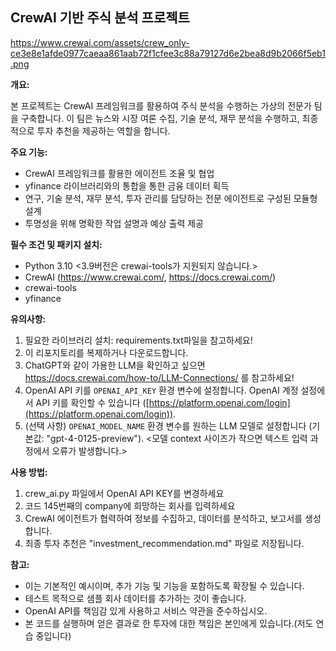 ## CrewAI 기반 주식 분석 프로젝트
https://www.crewai.com/assets/crew_only-ce3e8e1afde0977caeaa861aab72f1cfee3c88a79127d6e2bea8d9b2066f5eb1.png

**개요:**

본 프로젝트는 CrewAI 프레임워크를 활용하여 주식 분석을 수행하는 가상의 전문가 팀을 구축합니다. 이 팀은 뉴스와 시장 여론 수집, 기술 분석, 재무 분석을 수행하고, 최종적으로 투자 추천을 제공하는 역할을 합니다.

**주요 기능:**

* CrewAI 프레임워크를 활용한 에이전트 조율 및 협업
* yfinance 라이브러리와의 통합을 통한 금융 데이터 획득
* 연구, 기술 분석, 재무 분석, 투자 관리를 담당하는 전문 에이전트로 구성된 모듈형 설계
* 투명성을 위해 명확한 작업 설명과 예상 출력 제공

**필수 조건 및 패키지 설치:**

* Python 3.10 <3.9버전은 crewai-tools가 지원되지 않습니다.>
* CrewAI (https://www.crewai.com/, https://docs.crewai.com/)
* crewai-tools
* yfinance

**유의사항:**

1. 필요한 라이브러리 설치: requirements.txt파일을 참고하세요!
2. 이 리포지토리를 복제하거나 다운로드합니다.
3. ChatGPT와 같이 가용한 LLM을 확인하고 싶으면 https://docs.crewai.com/how-to/LLM-Connections/ 를 참고하세요!
4. OpenAI API 키를 `OPENAI_API_KEY` 환경 변수에 설정합니다. OpenAI 계정 설정에서 API 키를 확인할 수 있습니다 ([https://platform.openai.com/login](https://platform.openai.com/login)).
5. (선택 사항) `OPENAI_MODEL_NAME` 환경 변수를 원하는 LLM 모델로 설정합니다 (기본값: "gpt-4-0125-preview"). <모델 context 사이즈가 작으면 텍스트 입력 과정에서 오류가 발생합니다.>

**사용 방법:**

1. crew_ai.py 파일에서 OpenAI API KEY를 변경하세요
2. 코드 145번째의 company에 희망하는 회사를 입력하세요
3. CrewAI 에이전트가 협력하여 정보를 수집하고, 데이터를 분석하고, 보고서를 생성합니다.
4. 최종 투자 추천은 "investment_recommendation.md" 파일로 저장됩니다.


**참고:**
* 이는 기본적인 예시이며, 추가 기능 및 기능을 포함하도록 확장될 수 있습니다.
* 테스트 목적으로 샘플 회사 데이터를 추가하는 것이 좋습니다.
* OpenAI API를 책임감 있게 사용하고 서비스 약관을 준수하십시오.
* 본 코드를 실행하며 얻은 결과로 한 투자에 대한 책임은 본인에게 있습니다.(저도 연습 중입니다)
